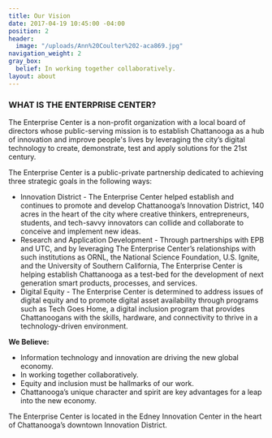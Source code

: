 ```yaml
---
title: Our Vision
date: 2017-04-19 10:45:00 -04:00
position: 2
header:
  image: "/uploads/Ann%20Coulter%202-aca869.jpg"
navigation_weight: 2
gray_box:
  belief: In working together collaboratively.
layout: about
---
```


### WHAT IS THE ENTERPRISE CENTER?

The Enterprise Center is a non-profit organization with a local board of directors whose public-serving mission is to establish Chattanooga as a hub of innovation and improve people's lives by leveraging the city’s digital technology to create, demonstrate, test and apply solutions for the 21st century.  

The Enterprise Center is a public-private partnership dedicated to achieving three strategic goals in the following ways: 

* Innovation District - The Enterprise Center helped establish and continues to promote and develop Chattanooga’s Innovation District, 140 acres in the heart of the city where creative thinkers, entrepreneurs, students, and tech-savvy innovators can collide and collaborate to conceive and implement new ideas. 
* Research and Application Development - Through partnerships with EPB and UTC, and by leveraging The Enterprise Center’s relationships with such institutions as ORNL, the National Science Foundation, U.S. Ignite, and the University of Southern California, The Enterprise Center is helping establish Chattanooga as a test-bed for the development of next generation smart products, processes, and services. 
* Digital Equity  - The Enterprise Center is determined to address issues of digital equity and to promote digital asset availability through programs such as Tech Goes Home, a digital inclusion program that provides Chattanoogans with the skills, hardware, and connectivity to thrive in a technology-driven environment. 

**We Believe:**
* Information technology and innovation are driving the new global economy.
* In working together collaboratively.
* Equity and inclusion must be hallmarks of our work.
* Chattanooga’s unique character and spirit are key advantages for a leap into the new economy.

The Enterprise Center is located in the Edney Innovation Center in the heart of Chattanooga’s downtown Innovation District.
